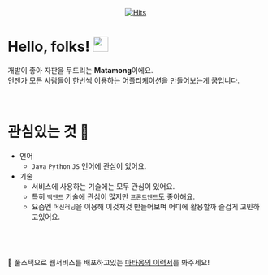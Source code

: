   <div align=center>
	
  [![Hits](https://hits.seeyoufarm.com/api/count/incr/badge.svg?url=https%3A%2F%2Fgithub.com%2Fzzsza)](https://hits.seeyoufarm.com) 
	
  </div>
  
# Hello, folks! <img src="https://raw.githubusercontent.com/MartinHeinz/MartinHeinz/master/wave.gif" width="30px">
개발이 좋아 자판을 두드리는 **Matamong**이에요. <br>
언젠가 모든 사람들이 한번씩 이용하는 어플리케이션을 만들어보는게 꿈입니다.

<br>

# 관심있는 것 &#128064; 
- 언어
  - `Java` `Python` `JS` 언어에 관심이 있어요.
- 기술
  - 서비스에 사용하는 기술에는 모두 관심이 있어요. 
  - 특히 `백엔드` 기술에 관심이 많지만 `프론트엔드`도 좋아해요.
  - 요즘엔 `머신러닝`을 이용해 이것저것 만들어보며 어디에 활용할까 즐겁게 고민하고있어요.

<br>

# 
&#128587; 풀스택으로 웹서비스를 배포하고있는 [마타몽의 이력서](https://www.notion.so/One-Cycle-c5450c996bb3472a8f5ae1af77cf26e7)를 봐주세요!

